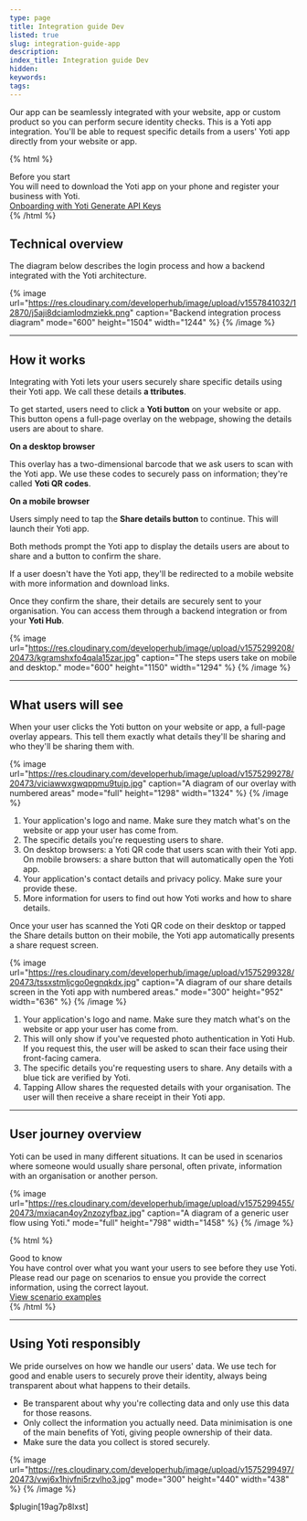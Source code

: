 ```yaml
---
type: page
title: Integration guide Dev
listed: true
slug: integration-guide-app
description: 
index_title: Integration guide Dev
hidden: 
keywords: 
tags: 
---
```


Our app can be seamlessly integrated with your website, app or custom product so you can perform secure identity checks. This is a Yoti app integration. You'll be able to request specific details from a users' Yoti app directly from your website or app.

{% html %}
<div class="alert-BYS">
   <div class="alert-title" id="BYS">
      Before you start
   </div>
   <div class="alert-text" >
      You will need to download the Yoti app on your phone and register your business with Yoti.
   </div>
   <div class="alert-links"> 
      <a  target="_self" href="https://developers.yoti.com/yoti/getting-started-hub"> Onboarding with Yoti </a>
      <a  target="_self" href="https://developers.yoti.com/yoti/generating-the-api-keys"> Generate API Keys </a> 
   </div>
</div>
{% /html %}

## Technical overview

The diagram below describes the login process and how a backend integrated with the Yoti architecture.

{% image url="https://res.cloudinary.com/developerhub/image/upload/v1557841032/12870/j5aji8dciamlodmziekk.png" caption="Backend integration process diagram" mode="600" height="1504" width="1244" %}
{% /image %}

---

## How it works

Integrating with Yoti lets your users securely share specific details using their Yoti app. We call these details **a ttributes**.

To get started, users need to click a **Yoti button** on your website or app. This button opens a full-page overlay on the webpage, showing the details users are about to share.

**On a desktop browser**

This overlay has a two-dimensional barcode that we ask users to scan with the Yoti app. We use these codes to securely pass on information; they're called **Yoti QR codes**.

**On a mobile browser**

Users simply need to tap the **Share details button** to continue. This will launch their Yoti app.

Both methods prompt the Yoti app to display the details users are about to share and a button to confirm the share.

If a user doesn't have the Yoti app, they'll be redirected to a mobile website with more information and download links.

Once they confirm the share, their details are securely sent to your organisation. You can access them through a backend integration or from your **Yoti Hub**.

{% image url="https://res.cloudinary.com/developerhub/image/upload/v1575299208/20473/kgramshxfo4qala15zar.jpg" caption="The steps users take on mobile and desktop." mode="600" height="1150" width="1294" %}
{% /image %}

---

## What users will see

When your user clicks the Yoti button on your website or app, a full-page overlay appears. This tell them exactly what details they'll be sharing and who they'll be sharing them with.

{% image url="https://res.cloudinary.com/developerhub/image/upload/v1575299278/20473/viciawwxgwqppmu9tujp.jpg" caption="A diagram of our overlay with numbered areas" mode="full" height="1298" width="1324" %}
{% /image %}

1. Your application's logo and name. Make sure they match what's on the website or app your user has come from.
2. The specific details you're requesting users to share.
3. On desktop browsers: a Yoti QR code that users scan with their Yoti app. On mobile browsers: a share button that will automatically open the Yoti app.
4. Your application's contact details and privacy policy. Make sure your provide these.
5. More information for users to find out how Yoti works and how to share details.

Once your user has scanned the Yoti QR code on their desktop or tapped the Share details button on their mobile, the Yoti app automatically presents a share request screen.

{% image url="https://res.cloudinary.com/developerhub/image/upload/v1575299328/20473/tssxstmljcgo0egnqkdx.jpg" caption="A diagram of our share details screen in the Yoti app with numbered areas." mode="300" height="952" width="636" %}
{% /image %}

1. Your application's logo and name. Make sure they match what's on the website or app your user has come from.
2. This will only show if you've requested photo authentication in Yoti Hub. If you request this, the user will be asked to scan their face using their front-facing camera.
3. The specific details you're requesting users to share. Any details with a blue tick are verified by Yoti.
4. Tapping Allow shares the requested details with your organisation. The user will then receive a share receipt in their Yoti app.

---

## User journey overview

Yoti can be used in many different situations. It can be used in scenarios where someone would usually share personal, often private, information with an organisation or another person.

{% image url="https://res.cloudinary.com/developerhub/image/upload/v1575299455/20473/mxiacan4oy2nzozyfbaz.jpg" caption="A diagram of a generic user flow using Yoti." mode="full" height="798" width="1458" %}
{% /image %}

{% html %}
<div class="alert-GTK">
    <div class="alert-title" id="GTK">
        Good to know
    </div>
    <div class="alert-text">
        You have control over what you want your users to see before they use Yoti. Please read our page on scenarios to ensue you provide the correct information, using the correct layout.
    </div>
    <div class="alert-links"> 
        <a href="https://developers.yoti.com/yoti/scenario-examples">View scenario examples</a> 
    </div>
</div>
{% /html %}

---

## Using Yoti responsibly

We pride ourselves on how we handle our users' data. We use tech for good and enable users to securely prove their identity, always being transparent about what happens to their details.

- Be transparent about why you're collecting data and only use this data for those reasons.
- Only collect the information you actually need. Data minimisation is one of the main benefits of Yoti, giving people ownership of their data.
- Make sure the data you collect is stored securely.

{% image url="https://res.cloudinary.com/developerhub/image/upload/v1575299497/20473/vwj6x1hjvfni5rzvlho3.jpg" mode="300" height="440" width="438" %}
{% /image %}

$plugin[19ag7p8lxst]